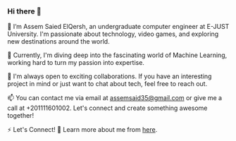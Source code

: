 ### Hi there 👋

👋 I’m Assem Saied ElQersh, an undergraduate computer engineer at E-JUST University. I'm passionate about technology, video games, and exploring new destinations around the world.

🌱 Currently, I'm diving deep into the fascinating world of Machine Learning, working hard to turn my passion into expertise.

💞️ I'm always open to exciting collaborations. If you have an interesting project in mind or just want to chat about tech, feel free to reach out.

📫 You can contact me via email at assemsaid35@gmail.com or give me a call at +201111601002. Let's connect and create something awesome together!

⚡ Let's Connect! 🚀 Learn more about me from [here](https://assem-elqersh.github.io/).
